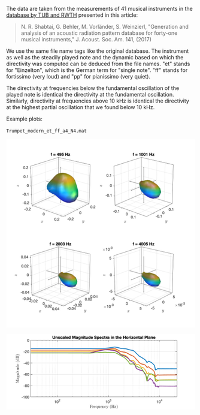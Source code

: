 The data are taken from the measurements of 41 musical instruments in the [database by TUB and RWTH](http://dx.doi.org/10.14279/depositonce-5861.2) presented in this article:

> N. R. Shabtai, G. Behler, M. Vorländer, S. Weinzierl, "Generation and analysis of an acoustic radiation pattern database for forty-one musical instruments," J. Acoust. Soc. Am. 141, (2017)

We use the same file name tags like the original database. The instrument as well as the steadily played note and the dynamic based on which the directivity was computed can be deduced from the file names. "et" stands for "Einzelton", which is the German term for "single note". "ff" stands for fortissimo (very loud) and "pp" for pianissimo (very quiet).

The directivity at frequencies below the fundamental oscillation of the played note is identical the directivity at the fundamental oscillation. Similarly, directivity at frequencies above 10 kHz is identical the directivity at the highest partial oscillation that we found below 10 kHz.




Example plots:

`Trumpet_modern_et_ff_a4_N4.mat`

![Trumpet_modern_et_ff_a4_N4](Trumpet_modern_et_ff_a4_N4.png "Trumpet_modern_et_ff_a4_N4")

![Trumpet_modern_et_ff_a4_N4_spec](Trumpet_modern_et_ff_a4_N4_spec.png "Trumpet_modern_et_ff_a4_N4_spec")

